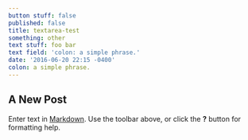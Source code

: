 ```yaml
---
button stuff: false
published: false
title: textarea-test
something: other
text stuff: foo bar
text field: 'colon: a simple phrase.'
date: '2016-06-20 22:15 -0400'
colon: a simple phrase.
---
```

## A New Post

Enter text in [Markdown](http://daringfireball.net/projects/markdown/). Use the toolbar above, or click the **?** button for formatting help.
